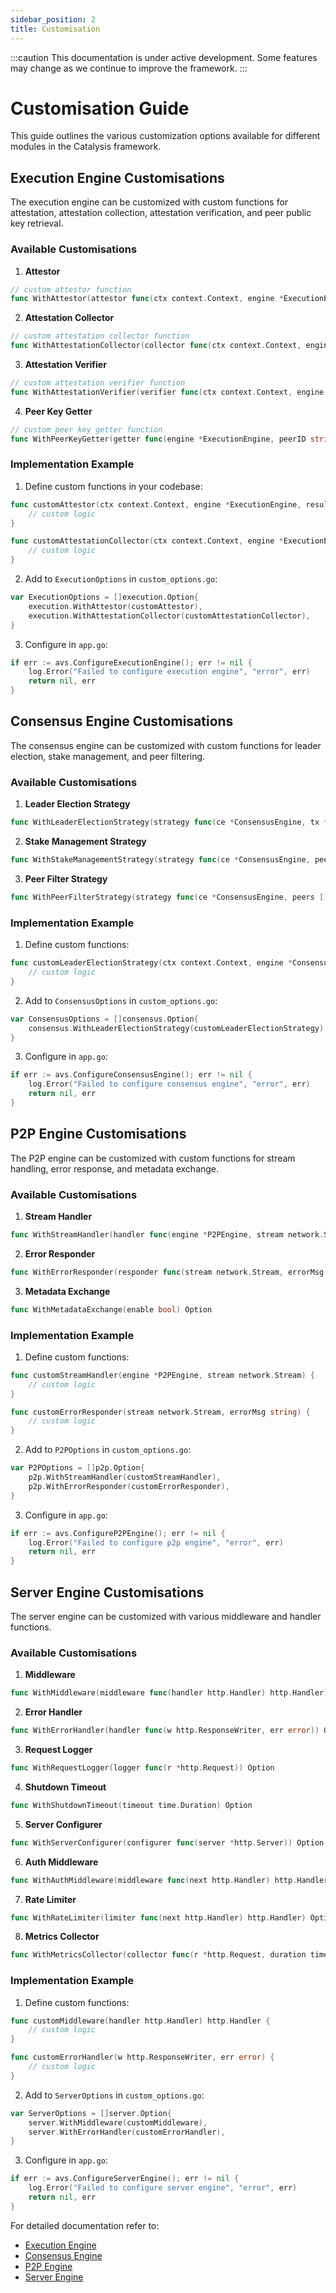 ```yaml
---
sidebar_position: 2
title: Customisation
---
```


:::caution
This documentation is under active development. Some features may change as we continue to improve the framework.
:::

# Customisation Guide

This guide outlines the various customization options available for different modules in the Catalysis framework.

## Execution Engine Customisations

The execution engine can be customized with custom functions for attestation, attestation collection, attestation verification, and peer public key retrieval.

### Available Customisations

1. **Attestor**
```go
// custom attestor function
func WithAttestor(attestor func(ctx context.Context, engine *ExecutionEngine, result *types.SignedResult) (*types.Attestation, error)) Option
```

2. **Attestation Collector**
```go
// custom attestation collector function
func WithAttestationCollector(collector func(ctx context.Context, engine *ExecutionEngine, result *types.SignedResult) (*types.AggregatedAttestation, error)) Option
```

3. **Attestation Verifier**
```go
// custom attestation verifier function
func WithAttestationVerifier(verifier func(ctx context.Context, engine *ExecutionEngine, attestation *types.Attestation, result *types.SignedResult) (bool, error)) Option
```

4. **Peer Key Getter**
```go
// custom peer key getter function
func WithPeerKeyGetter(getter func(engine *ExecutionEngine, peerID string) ([]byte, error)) Option
```

### Implementation Example

1. Define custom functions in your codebase:
```go
func customAttestor(ctx context.Context, engine *ExecutionEngine, result *types.SignedResult) (*types.Attestation, error) {
    // custom logic
}

func customAttestationCollector(ctx context.Context, engine *ExecutionEngine, result *types.SignedResult) (*types.AggregatedAttestation, error) {
    // custom logic
}
```

2. Add to `ExecutionOptions` in `custom_options.go`:
```go
var ExecutionOptions = []execution.Option{
    execution.WithAttestor(customAttestor),
    execution.WithAttestationCollector(customAttestationCollector),
}
```

3. Configure in `app.go`:
```go
if err := avs.ConfigureExecutionEngine(); err != nil {
    log.Error("Failed to configure execution engine", "error", err)
    return nil, err
}
```

## Consensus Engine Customisations

The consensus engine can be customized with custom functions for leader election, stake management, and peer filtering.

### Available Customisations

1. **Leader Election Strategy**
```go
func WithLeaderElectionStrategy(strategy func(ce *ConsensusEngine, tx *types.Task) (string, error)) Option
```

2. **Stake Management Strategy**
```go
func WithStakeManagementStrategy(strategy func(ce *ConsensusEngine, peerID string) (uint64, error)) Option
```

3. **Peer Filter Strategy**
```go
func WithPeerFilterStrategy(strategy func(ce *ConsensusEngine, peers []string) []string) Option
```

### Implementation Example

1. Define custom functions:
```go
func customLeaderElectionStrategy(ctx context.Context, engine *ConsensusEngine, tx *types.Task) (string, error) {
    // custom logic
}
```

2. Add to `ConsensusOptions` in `custom_options.go`:
```go
var ConsensusOptions = []consensus.Option{
    consensus.WithLeaderElectionStrategy(customLeaderElectionStrategy),
}
```

3. Configure in `app.go`:
```go
if err := avs.ConfigureConsensusEngine(); err != nil {
    log.Error("Failed to configure consensus engine", "error", err)
    return nil, err
}
```

## P2P Engine Customisations

The P2P engine can be customized with custom functions for stream handling, error response, and metadata exchange.

### Available Customisations

1. **Stream Handler**
```go
func WithStreamHandler(handler func(engine *P2PEngine, stream network.Stream)) Option
```

2. **Error Responder**
```go
func WithErrorResponder(responder func(stream network.Stream, errorMsg string)) Option
```

3. **Metadata Exchange**
```go
func WithMetadataExchange(enable bool) Option
```

### Implementation Example

1. Define custom functions:
```go
func customStreamHandler(engine *P2PEngine, stream network.Stream) {
    // custom logic
}

func customErrorResponder(stream network.Stream, errorMsg string) {
    // custom logic
}
```

2. Add to `P2POptions` in `custom_options.go`:
```go
var P2POptions = []p2p.Option{
    p2p.WithStreamHandler(customStreamHandler),
    p2p.WithErrorResponder(customErrorResponder),
}
```

3. Configure in `app.go`:
```go
if err := avs.ConfigureP2PEngine(); err != nil {
    log.Error("Failed to configure p2p engine", "error", err)
    return nil, err
}
```

## Server Engine Customisations

The server engine can be customized with various middleware and handler functions.

### Available Customisations

1. **Middleware**
```go
func WithMiddleware(middleware func(handler http.Handler) http.Handler) Option
```

2. **Error Handler**
```go
func WithErrorHandler(handler func(w http.ResponseWriter, err error)) Option
```

3. **Request Logger**
```go
func WithRequestLogger(logger func(r *http.Request)) Option
```

4. **Shutdown Timeout**
```go
func WithShutdownTimeout(timeout time.Duration) Option
```

5. **Server Configurer**
```go
func WithServerConfigurer(configurer func(server *http.Server)) Option
```

6. **Auth Middleware**
```go
func WithAuthMiddleware(middleware func(next http.Handler) http.Handler) Option
```

7. **Rate Limiter**
```go
func WithRateLimiter(limiter func(next http.Handler) http.Handler) Option
```

8. **Metrics Collector**
```go
func WithMetricsCollector(collector func(r *http.Request, duration time.Duration, statusCode int)) Option
```

### Implementation Example

1. Define custom functions:
```go
func customMiddleware(handler http.Handler) http.Handler {
    // custom logic
}

func customErrorHandler(w http.ResponseWriter, err error) {
    // custom logic
}
```

2. Add to `ServerOptions` in `custom_options.go`:
```go
var ServerOptions = []server.Option{
    server.WithMiddleware(customMiddleware),
    server.WithErrorHandler(customErrorHandler),
}
```

3. Configure in `app.go`:
```go
if err := avs.ConfigureServerEngine(); err != nil {
    log.Error("Failed to configure server engine", "error", err)
    return nil, err
}
``` 



For detailed documentation refer to:
- [Execution Engine](https://github.com/0xcatalysis/catalyst-sdk/blob/main/go-sdk/execution/README.md)
- [Consensus Engine](https://github.com/0xcatalysis/catalyst-sdk/blob/main/go-sdk/consensus/README.md)
- [P2P Engine](https://github.com/0xcatalysis/catalyst-sdk/blob/main/go-sdk/p2p/README.md)
- [Server Engine](https://github.com/0xcatalysis/catalyst-sdk/blob/main/go-sdk/server/README.md)